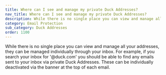 ```yaml
---
title: Where can I see and manage my private Duck Addresses?
nav_title: Where can I see and manage my private Duck Addresses?
description: While there is no single place you can view and manage all your addresses, they can be managed individually through your inbox.
category: Email Protection
sub_category: Duck Addresses
order: 1100
---
```


While there is no single place you can view and manage all your addresses, they can be managed individually through your inbox. For example, if you search your inbox for '@duck.com' you should be able to find any emails sent to your inbox via private Duck Addresses. These can be individually deactivated via the banner at the top of each email.
